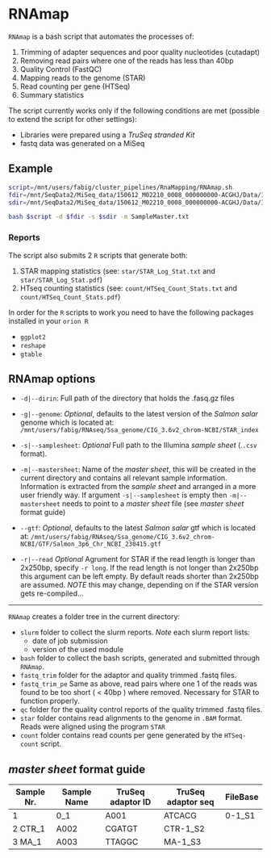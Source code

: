 # RNAmap

`RNAmap` is a bash script that automates the processes of:
1. Trimming of adapter sequences and poor quality nucleotides (cutadapt)
2. Removing read pairs where one of the reads has less than 40bp
3. Quality Control (FastQC)
4. Mapping reads to the genome (STAR)
5. Read counting per gene (HTSeq)
6. Summary statistics 

The script currently works only if the following conditions are met
(possible to extend the script for other settings):
- Libraries were prepared using a *TruSeq stranded Kit*
- fastq data was generated on a MiSeq

## Example


```bash
script=/mnt/users/fabig/cluster_pipelines/RnaMapping/RNAmap.sh
fdir=/mnt/SeqData2/MiSeq_data/150612_M02210_0008_000000000-ACGHJ/Data/Intensities/BaseCalls
sdir=/mnt/SeqData2/MiSeq_data/150612_M02210_0008_000000000-ACGHJ/Data/Intensities/BaseCalls/SampleSheet.csv

bash $script -d $fdir -s $sdir -m SampleMaster.txt
```

### Reports

The script also submits 2 `R` scripts that generate both:

1. STAR mapping statistics (see: `star/STAR_Log_Stat.txt` and `star/STAR_Log_Stat.pdf`)
2. HTseq counting statistics (see: `count/HTSeq_Count_Stats.txt` and `count/HTSeq_Count_Stats.pdf`)

In order for the `R` scripts to work you need to have the following
packages installed in your `orion R`

- `ggplot2`
- `reshape`
- `gtable`

## RNAmap options

- `-d|--dirin`: Full path of the directory that holds the .fasq.gz
  files

- `-g|--genome`: *Optional*, defaults to the latest version of the _Salmon salar_ genome which is
located at:
`/mnt/users/fabig/RNAseq/Ssa_genome/CIG_3.6v2_chrom-NCBI/STAR_index`

- `-s|--samplesheet`:  *Optional*  Full path to the Illumina _sample
  sheet_ (.`.csv` format). 

- `-m|--mastersheet`: Name of the _master sheet_, this will be created
  in the current directory and contains all relevant sample
  information. Information is extracted from the _sample sheet_ and
  arranged in a more user friendly way. If argument `-s|--samplesheet`
  is empty then `-m|--mastersheet` needs to point to a _master sheet_
  file (see _master sheet_ format guide)

- `--gtf`: *Optional*, defaults to the latest _Salmon salar_ gtf which
is located at:
`/mnt/users/fabig/RNAseq/Ssa_genome/CIG_3.6v2_chrom-NCBI/GTF/Salmon_3p6_Chr_NCBI_230415.gtf`

- `-r|--read` *Optional*  Agrument for STAR if the read length is longer than
  2x250bp, specify `-r long`. If the read length is not longer than
  2x250bp this argument can be left empty. By default reads shorter
  than  2x250bp are assumed. *NOTE* this may change,
  depending on if the STAR version gets re-compiled...

---

`RNAmap` creates a folder tree in the current directory:

- `slurm` folder to collect the slurm reports. *Note* each slurm report lists:
   - date of job submission
   - version of the used module 
- `bash` folder to collect the bash scripts, generated and submitted through `RNAmap`.
- `fastq_trim` folder for the adaptor and quality trimmed .fastq files.
- `fastq_trim_pe` Same as above, read pairs where one 1 of the reads
  was found to be too short ( < 40bp ) where removed. Necessary for
  STAR to function properly. 
- `qc` folder for the quality control reports of the quality trimmed .fastq files.
- `star` folder contains read alignments to the genome in `.BAM` format. Reads were aligned using the program `STAR`
- `count` folder contains read counts per gene generated by the `HTSeq-count` script. 

## _master sheet_ format guide

Sample Nr.| Sample Name | TruSeq adaptor ID | TruSeq adaptor seq | FileBase |
---------|-----------|---------------|----------------|--------|
1	| 0_1 |	A001   | ATCACG |	0-1_S1 |
2	CTR_1 | A002 | CGATGT	| CTR-1_S2 |
3	MA_1  | A003 |  TTAGGC |	MA-1_S3 |
